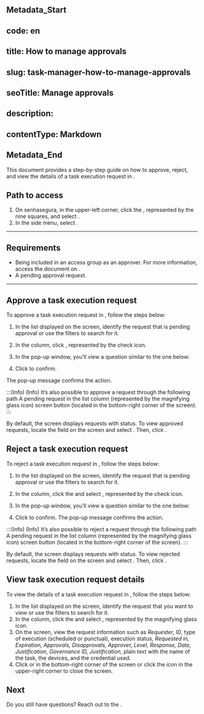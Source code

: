 ## Metadata_Start 
## code: en
## title: How to manage approvals 
## slug: task-manager-how-to-manage-approvals 
## seoTitle: Manage approvals 
## description:  
## contentType: Markdown 
## Metadata_End
This document provides a step-by-step guide on how to approve, reject, and view the details of a task execution request in .


## Path to access
1. On senhasegura, in the upper-left corner, click the , represented by the nine squares, and select .
2. In the side menu, select .
---
## Requirements
* Being included in an access group as an approver. For more information, access the document on .
* A pending approval request.

---
## Approve a task execution request

To approve a task execution request in , follow the steps below:


1. In the list displayed on the  screen, identify the request that is pending approval or use the filters to search for it.
2. In the  column, click , represented by the check icon.
3. In the  pop-up window, you’ll view a question similar to the one below:


4. Click  to confirm.

The pop-up message  confirms the action.

:::(Info) (Info)
It’s also possible to approve a request through the following path  A pending request in the list  column   (represented by the magnifying glass icon)  screen  button (located in the bottom-right corner of the screen).
:::

By default, the  screen displays requests with  status. To view approved requests, locate the  field on the  screen and select . Then, click .


## Reject a task execution request

To reject a task execution request in , follow the steps below:

1. In the list displayed on the  screen, identify the request that is pending approval or use the filters to search for it.
2. In the  column, click the  and select , represented by the check icon.
3. In the  pop-up window, you’ll view a question similar to the one below:
 

4. Click  to confirm.
The pop-up message  confirms the action.

:::(Info) (Info)
It’s also possible to reject a request through the following path  A pending request in the list  column  (represented by the magnifying glass icon)  screen  button (located in the bottom-right corner of the screen).
:::

By default, the  screen displays requests with  status. To view rejected requests, locate the  field on the  screen and select . Then, click .



## View task execution request details
To view the details of a task execution request in , follow the steps below:

1. In the list displayed on the  screen, identify the request that you want to view or use the filters to search for it.
2. In the  column, click the  and select , represented by the magnifying glass icon.
3. On the  screen, view the request information such as *Requester, ID*, type of execution (scheduled or punctual), execution status, *Requested in, Expiration, Approvals, Disapprovals, Approver, Level, Response, Date, Justification, Governance ID, Justification*, plain text with the name of the task, the devices, and the credential used.
4. Click  or  in the bottom-right corner of the screen or click the  icon in the upper-right corner to close the screen.   

## Next



Do you still have questions? Reach out to the .

